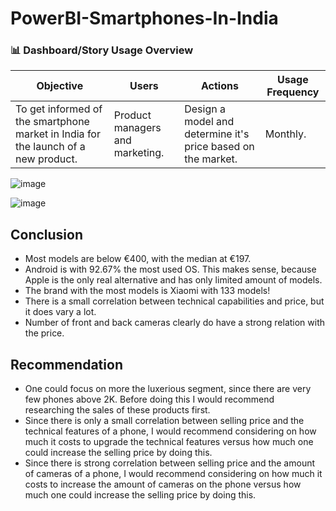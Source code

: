 # PowerBI-Smartphones-In-India

### 📊 Dashboard/Story Usage Overview

| **Objective** | **Users** | **Actions** | **Usage Frequency** |
|---------------|-----------|-------------|----------------------|
| To get informed of the smartphone market in India for the launch of a new product. | Product managers and marketing. |  Design a model and determine it's price based on the market. | Monthly. |

![image](https://github.com/user-attachments/assets/118abb42-b35b-4c0e-830b-f0956b8236b3)


![image](https://github.com/user-attachments/assets/c2b4fa6e-aac8-47db-9716-a43f973382fb)

## Conclusion
- Most models are below €400, with the median at €197. 
- Android is with 92.67% the most used OS. This makes sense, because Apple is the only real alternative and has only limited amount of models. 
- The brand with the most models is Xiaomi with 133 models!
- There is a small correlation between technical capabilities and price, but it does vary a lot.
- Number of front and back cameras clearly do have a strong relation with the price.
  



## Recommendation
- One could focus on more the luxerious segment, since there are very few phones above 2K. Before doing this I would recommend researching the sales of these products first.
- Since there is only a small correlation between selling price and the technical features of a phone, I would recommend considering on how much it costs to upgrade the technical features versus how much one could increase the selling price by doing this.
- Since there is strong correlation between selling price and the amount of cameras of a phone, I would recommend considering on how much it costs to increase the amount of cameras on the phone versus how much one could increase the selling price by doing this.
